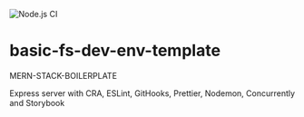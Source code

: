 ![Node.js CI](https://github.com/slawoe/basic-fs-dev-env-template/workflows/Node.js%20CI/badge.svg)

# basic-fs-dev-env-template

MERN-STACK-BOILERPLATE

Express server with CRA, ESLint, GitHooks, Prettier, Nodemon, Concurrently and Storybook
